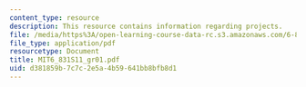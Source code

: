 ```yaml
---
content_type: resource
description: This resource contains information regarding projects.
file: /media/https%3A/open-learning-course-data-rc.s3.amazonaws.com/6-831-user-interface-design-and-implementation-spring-2011/d381859b7c7c2e5a4b59641bb8bfb8d1_MIT6_831S11_gr01.pdf
file_type: application/pdf
resourcetype: Document
title: MIT6_831S11_gr01.pdf
uid: d381859b-7c7c-2e5a-4b59-641bb8bfb8d1
---
```

